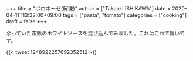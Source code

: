 +++
title = "ボロネーゼ(解凍)"
author = ["Takaaki ISHIKAWA"]
date = 2020-04-11T13:32:00+09:00
tags = ["pasta", "tomato"]
categories = ["cooking"]
draft = false
+++

余っていた市販のホワイトソースを混ぜ込んでみました。これはこれで旨いです。

{{< tweet 1248922257692352512 >}}
